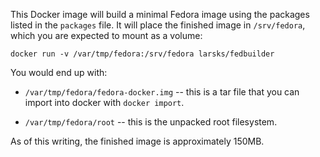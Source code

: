 This Docker image will build a minimal Fedora image using the
packages listed in the `packages` file.  It will place the finished
image in `/srv/fedora`, which you are expected to mount as a volume:

    docker run -v /var/tmp/fedora:/srv/fedora larsks/fedbuilder

You would end up with:

- `/var/tmp/fedora/fedora-docker.img` -- this is a tar file that you
  can import into docker with `docker import`.

- `/var/tmp/fedora/root` -- this is the unpacked root filesystem.

As of this writing, the finished image is approximately 150MB.

